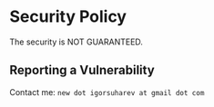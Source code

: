# Security Policy
The security is NOT GUARANTEED.

## Reporting a Vulnerability

Contact me: ``new dot igorsuharev at gmail dot com``
